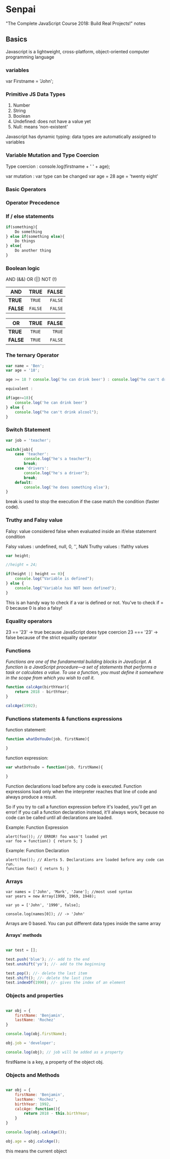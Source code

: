 # Senpai

"The Complete JavaScript Course 2018: Build Real Projects!" notes

## Basics

Javascript is a lightweight, cross-platform, object-oriented computer programming language


### variables

var Firstname = 'John';

### Primitive JS Data Types

1. Number
2. String
3. Boolean
4. Undefined: does not have a value yet
5. Null: means 'non-existent'

Javascript has dynamic typing: data types are automatically assigned to variables


### Variable Mutation and Type Coercion

Type coercion :
console.log(firstname + ' ' + age);

var mutation : var type can be changed
var age = 28
age = 'twenty eight'

### Basic Operators

### Operator Precedence


### If / else statements
```javascript
if(something){
    Do something
} else if(something else){
    Do things
} else{
    Do another thing
}
```

### Boolean logic

AND (&&)
OR (||)
NOT (!)

| AND           | TRUE          | FALSE |
| ------------- |:-------------:| -----:|
| **TRUE**      | `TRUE`        |`FALSE`|
| **FALSE**     | `FALSE`       |`FALSE`|


| OR            | TRUE          | FALSE |
| ------------- |:-------------:| -----:|
| **TRUE**      | `TRUE`        |`TRUE` |
| **FALSE**     | `TRUE`        |`FALSE`|


### The ternary Operator

```javascript
var name = 'Ben';
var age = '18';

age >= 18 ? console.log('he can drink beer') : console.log("he can't drink alcool");

equivalent :

if(age>=18){
    console.log('he can drink beer')
} else {
    console.log("he can't drink alcool");
}
```


### Switch Statement

```javascript
var job = 'teacher';

switch(job){
    case 'teacher':
        console.log("he's a teacher");
        break;
    case 'drivers':
        console.log("he's a driver");
        break;
    default:
        console.log('he does something else');
}
```

break is used to stop the execution if the case match the condition (faster code).

### Truthy and Falsy value

Falsy:  value considered false when evaluated inside an if/else statement condition

Falsy values : undefined, null, 0, '', NaN
Truthy values : !falthy values

```javascript
var height;

//height = 24;

if(height || height == 0){
    console.log("Variable is defined");
} else {
    console.log("Variable has NOT been defined");
}
```

This is an handy way to check if a var is defined or not.
You've to check if = 0 because 0 is also a falsy!


### Equality operators

23 == '23' -> true because JavaScript does type coercion
23 === '23' -> false because of the strict equality operator


### Functions

*Functions are one of the fundamental building blocks in JavaScript. A function is a JavaScript procedure—a set of statements that performs a task or calculates a value. To use a function, you must define it somewhere in the scope from which you wish to call it.*


```javascript
function calcAge(birthYear){
    return 2018 - birthYear;
}

calcAge(1992);
```

### Functions statements & functions expressions
function statement:

```javascript
function whatDoYouDo(job, firstName){

}
```
function expression:
```javascript
var whatDoYouDo = function(job, firstName){

}
```

Function declarations load before any code is executed.
Function expressions load only when the interpreter reaches that line of code and always produce a result.

So if you try to call a function expression before it's loaded, you'll get an error! If you call a function declaration instead, it'll always work, because no code can be called until all declarations are loaded.

Example: Function Expression
```
alert(foo()); // ERROR! foo wasn't loaded yet
var foo = function() { return 5; }
```
Example: Function Declaration
```
alert(foo()); // Alerts 5. Declarations are loaded before any code can run.
function foo() { return 5; }
```


### Arrays
```
var names = ['John', 'Mark', 'Jane']; //most used syntax
var years = new Array(1990, 1969, 1948);

var yo = ['John', '1990', false];

console.log(names[0]); // -> 'John'
```

Arrays are 0 based.
You can put different data types inside the same array

#### Arrays' methods

```javascript

var test = [];

test.push('blue'); //- add to the end
test.unshift('yo'); //- add to the beginning

test.pop(); //- delete the last item
test.shift(); //- delete the last item
test.indexOf(1990); //- gives the index of an element

```


### Objects and properties


```javascript

var obj = {
    firstName: 'Benjamin',
    lastName: 'Rochez'
}

console.log(obj.firstName);

obj.job = 'developer';

console.log(obj); // job will be added as a property
```

firstName is a key, a property of the object obj.


### Objects and Methods
```javascript

var obj = {
    firstName: 'Benjamin',
    lastName: 'Rochez',
    birthYear: 1992,
    calcAge: function(){
        return 2018 - this.birthYear;
    }
}

console.log(obj.calcAge());

obj.age = obj.calcAge();
```


this means the current object




